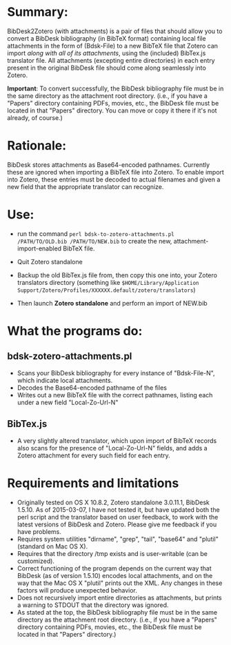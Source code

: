 # Summary:

BibDesk2Zotero (with attachments) is a pair of files that should allow you to convert a BibDesk
bibliography (in BibTeX format) containing local file attachments in the form of
(Bdsk-File) to a new BibTeX file that Zotero can import *along with 
all of its attachments*, using the (included)
BibTex.js translator file. All attachments (excepting entire directories) in each entry present in the original BibDesk file should come along seamlessly into Zotero.

**Important**: To convert successfully, the BibDesk bibliography file must be in the same directory as the attachment root directory.
(i.e., if you have a "Papers" directory containing PDFs, movies, etc., the BibDesk file must be located in that
"Papers" directory. You can move or copy it there if it's not already, of course.)

# Rationale:

BibDesk stores attachments as Base64-encoded pathnames. Currently these
are ignored when importing a BibTeX file into Zotero. To enable import
into Zotero, these entries must be decoded to actual filenames and given
a new field that the appropriate translator can recognize.

# Use: 
   
- run the command `perl bdsk-to-zotero-attachments.pl /PATH/TO/OLD.bib /PATH/TO/NEW.bib` to create the new, attachment-import-enabled BibTeX file.    

- Quit Zotero standalone
- Backup the old BibTex.js file from, then copy this one into, your Zotero translators
directory (something like `$HOME/Library/Application Support/Zotero/Profiles/XXXXXX.default/zotero/translators`)
- Then launch **Zotero standalone** and perform an import of NEW.bib 
    
# What the programs do:

## bdsk-zotero-attachments.pl

- Scans your BibDesk bibliography for every instance of
    "Bdsk-File-N", which indicate local attachments.
- Decodes the Base64-encoded pathname of the files
- Writes out a new BibTeX file with the correct pathnames, listing
    each under a new field "Local-Zo-Url-N"
    
## BibTex.js

- A very slightly altered translator, which upon import of BibTeX
    records also scans for the presence of "Local-Zo-Url-N" fields, and
    adds a Zotero attachment for every such field for each entry.
    
# Requirements and limitations
- Originally tested on OS X 10.8.2, Zotero standalone 3.0.11.1, BibDesk 1.5.10. As of 2015-03-07, I have not tested it, but have updated both the perl script and the translator based on user feedback, to work with the latest versions of BibDesk and Zotero. Please give me feedback if you have problems.
- Requires system utilities "dirname", "grep", "tail", "base64" and "plutil" (standard on
Mac OS X).
- Requires that the directory /tmp exists and is user-writable (can be
    customized).
- Correct functioning of the program depends on the current way
    that BibDesk (as of version 1.5.10) encodes local attachments, and
    on the way that the Mac OS X "plutil" prints out the XML. Any
    changes in these factors will produce unexpected behavior.
- Does not recursively import entire directories as attachments, but
prints a warning to STDOUT that the directory was ignored.
- As stated at the top, the BibDesk bibliography file must be in the same directory as the attachment root directory.
(i.e., if you have a "Papers" directory containing PDFs, movies, etc., the BibDesk file must be located in that
"Papers" directory.)

